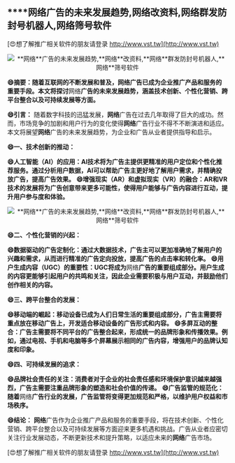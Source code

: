 ## ****网络**广告的未来发展趋势,**网络**改资料,**网络**群发防封号机器人,**网络**筛号软件**

[😍想了解推广相关软件的朋友请登录 http://www.vst.tw](http://www.vst.tw)

 <center><img src="https://vst.tw/MP4/tuiguang/png/5.png" alt="**网络**广告的未来发展趋势,**网络**改资料,**网络**群发防封号机器人,**网络**筛号软件"></center>

**😄摘要：随着互联网的不断发展和普及，**网络**广告已成为企业推广产品和服务的重要手段。本文将探讨**网络**广告的未来发展趋势，涵盖技术创新、个性化营销、跨平台整合以及可持续发展等方面。**

**😄引言：**
随着数字科技的迅猛发展，**网络**广告在过去几年取得了巨大的成功。然而，市场竞争的加剧和用户行为的变化使得**网络**广告行业不得不不断演进和适应。本文将展望**网络**广告的未来发展趋势，为企业和广告从业者提供指导和启示。

**😄一、技术创新的推动：**

**😄人工智能（AI）的应用：AI技术将为广告主提供更精准的用户定位和个性化推荐服务。通过分析用户数据，AI可以帮助广告主更好地了解用户需求，并精确投放广告，提高广告效果。**
**😄增强现实（AR）和虚拟现实（VR）的融合：AR和VR技术的发展将为广告创意带来更多可能性，使得用户能够与广告内容进行互动，提升用户参与度和体验。**

 <center><img src="https://vst.tw/MP4/tuiguang/png/1.png" alt="**网络**广告的未来发展趋势,**网络**改资料,**网络**群发防封号机器人,**网络**筛号软件"></center>

**😄二、个性化营销的兴起：**

**😄数据驱动的广告定制化：通过大数据技术，广告主可以更加准确地了解用户的兴趣和需求，从而进行精准的广告定向投放，提高广告的点击率和转化率。**
**😄用户生成内容（UGC）的重要性：UGC将成为**网络**广告的重要组成部分。用户生成的内容更能够引起用户的共鸣和关注，因此企业需要积极与用户互动，并鼓励他们创作相关的内容。**

**😄三、跨平台整合的发展：**

**😄移动端的崛起：移动设备已成为人们日常生活的重要组成部分，广告主需要将重点放在移动广告上，开发适合移动设备的广告形式和内容。**
**😄多屏互动的整合：广告主需要将不同平台的广告整合起来，形成统一的品牌形象和传播效果。例如，通过电视、手机和电脑等多个屏幕展示相同的广告内容，增强用户的品牌认知度和印象。**

**😄四、可持续发展的追求：**

**😄品牌社会责任的关注：消费者对于企业的社会责任感和环境保护意识越来越强烈，广告主需要注重品牌形象的塑造和社会价值的传递。**
**😄广告监管的规范化：随着**网络**广告行业的发展，广告监管将变得更加规范和严格，以维护用户权益和市场秩序。**

**😄结论：**
**网络**广告作为企业推广产品和服务的重要手段，将在技术创新、个性化营销、跨平台整合以及可持续发展等方面迎来更多机遇和挑战。广告从业者应密切关注行业发展动态，不断更新技术和提升策略，以适应未来的**网络**广告市场。

[😍想了解推广相关软件的朋友请登录 http://www.vst.tw](http://www.vst.tw)



